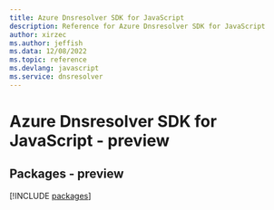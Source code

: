 ```yaml
---
title: Azure Dnsresolver SDK for JavaScript
description: Reference for Azure Dnsresolver SDK for JavaScript
author: xirzec
ms.author: jeffish
ms.data: 12/08/2022
ms.topic: reference
ms.devlang: javascript
ms.service: dnsresolver
---
```

# Azure Dnsresolver SDK for JavaScript - preview
## Packages - preview
[!INCLUDE [packages](dnsresolver-index.md)]